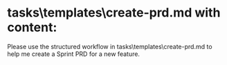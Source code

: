 # tasks\templates\create-prd.md with content:
Please use the structured workflow in tasks\templates\create-prd.md to help me create a Sprint PRD for a new feature.
